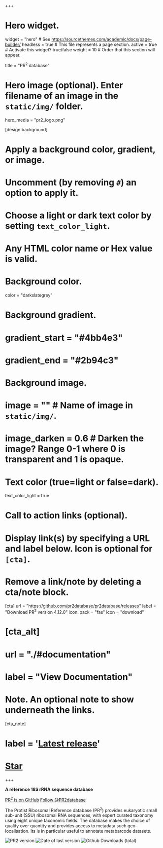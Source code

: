 +++
# Hero widget.
widget = "hero"  # See https://sourcethemes.com/academic/docs/page-builder/
headless = true  # This file represents a page section.
active = true  # Activate this widget? true/false
weight = 10  # Order that this section will appear.

title = "PR<sup>2</sup> database"

# Hero image (optional). Enter filename of an image in the `static/img/` folder.
hero_media = "pr2_logo.png"

[design.background]
  # Apply a background color, gradient, or image.
  #   Uncomment (by removing `#`) an option to apply it.
  #   Choose a light or dark text color by setting `text_color_light`.
  #   Any HTML color name or Hex value is valid.

  # Background color.
color = "darkslategrey"

  # Background gradient.
#  gradient_start = "#4bb4e3"
#  gradient_end = "#2b94c3"

  # Background image.
  # image = ""  # Name of image in `static/img/`.
  # image_darken = 0.6  # Darken the image? Range 0-1 where 0 is transparent and 1 is opaque.

  # Text color (true=light or false=dark).
  text_color_light = true

# Call to action links (optional).
#   Display link(s) by specifying a URL and label below. Icon is optional for `[cta]`.
#   Remove a link/note by deleting a cta/note block.
[cta]
  url = "https://github.com/pr2database/pr2database/releases"
  label = "Download PR<sup>2</sup> version 4.12.0"
  icon_pack = "fas"
  icon = "download"

# [cta_alt]
#   url = "./#documentation"
#   label = "View Documentation"

# Note. An optional note to show underneath the links.
[cta_note]
# label = '<a class="js-github-release" href="https://github.com/pr2database/pr2database/releases" data-repo="pr2database/pr2database">Latest release<!-- V --></a>'

# <span style="text-shadow: none;"><a class="github-button" href="https://github.com/pr2database/pr2database" data-icon="octicon-star" data-size="medium" data-show-count="true" aria-label="PR2 is on GitHub">Star</a><script async defer src="https://buttons.github.io/buttons.js"></script></span>
+++

**A reference 18S rRNA sequence database**

<!-- Place this tag where you want the button to render. https://buttons.github.io/-->
<a class="github-button" href="https://github.com/pr2database/pr2database" data-size="large" data-show-count="true" aria-label="PR2 is on GitHub">PR<sup>2</sup> is on GitHub</a> <a href="https://twitter.com/PR2database?ref_src=twsrc%5Etfw" class="twitter-follow-button" data-show-count="true">Follow @PR2database</a><script async src="https://platform.twitter.com/widgets.js" charset="utf-8"></script>

The Protist Ribosomal Reference database (PR<sup>2</sup>) provides eukaryotic small sub-unit (SSU) ribosomal RNA sequences, with expert curated taxonomy using eight unique taxonomic fields.  The database makes the choice of quality over quantity and provides access to metadata such geo-localisation. Its is in particular useful to annotate  metabarcode datasets.

<!-- Place this tag in your head or just before your close body tag. -->
<script async defer src="https://buttons.github.io/buttons.js"></script>

![PR2 version](https://img.shields.io/badge/release-4.12.0-blue.svg) ![Date of last version](https://img.shields.io/badge/date-08%20August%202019-lightgrey.svg) ![Github Downloads (total)](https://img.shields.io/github/downloads/pr2database/pr2database/total.svg)
